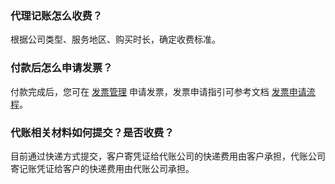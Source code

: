 ### 代理记账怎么收费？

根据公司类型、服务地区、购买时长，确定收费标准。

### 付款后怎么申请发票？

付款完成后，您可在 [发票管理](https://console.cloud.tencent.com/expense/invoice) 申请发票，发票申请指引可参考文档 [发票申请流程](https://cloud.tencent.com/document/product/555/7434)。

### 代账相关材料如何提交？是否收费？

目前通过快递方式提交，客户寄凭证给代账公司的快递费用由客户承担，代账公司寄记账凭证给客户的快递费用由代账公司承担。



